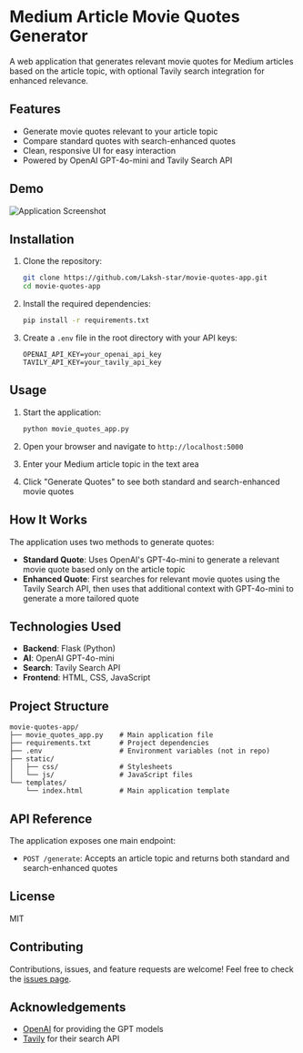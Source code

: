 # Medium Article Movie Quotes Generator

A web application that generates relevant movie quotes for Medium articles based on the article topic, with optional Tavily search integration for enhanced relevance.

## Features

- Generate movie quotes relevant to your article topic
- Compare standard quotes with search-enhanced quotes 
- Clean, responsive UI for easy interaction
- Powered by OpenAI GPT-4o-mini and Tavily Search API

## Demo

![Application Screenshot](screenshot.png)

## Installation

1. Clone the repository:
   ```bash
   git clone https://github.com/Laksh-star/movie-quotes-app.git
   cd movie-quotes-app
   ```

2. Install the required dependencies:
   ```bash
   pip install -r requirements.txt
   ```

3. Create a `.env` file in the root directory with your API keys:
   ```
   OPENAI_API_KEY=your_openai_api_key
   TAVILY_API_KEY=your_tavily_api_key
   ```

## Usage

1. Start the application:
   ```bash
   python movie_quotes_app.py
   ```

2. Open your browser and navigate to `http://localhost:5000`

3. Enter your Medium article topic in the text area

4. Click "Generate Quotes" to see both standard and search-enhanced movie quotes

## How It Works

The application uses two methods to generate quotes:

- **Standard Quote**: Uses OpenAI's GPT-4o-mini to generate a relevant movie quote based only on the article topic
- **Enhanced Quote**: First searches for relevant movie quotes using the Tavily Search API, then uses that additional context with GPT-4o-mini to generate a more tailored quote

## Technologies Used

- **Backend**: Flask (Python)
- **AI**: OpenAI GPT-4o-mini
- **Search**: Tavily Search API
- **Frontend**: HTML, CSS, JavaScript

## Project Structure

```
movie-quotes-app/
├── movie_quotes_app.py    # Main application file
├── requirements.txt       # Project dependencies
├── .env                   # Environment variables (not in repo)
├── static/
│   ├── css/               # Stylesheets
│   └── js/                # JavaScript files
└── templates/
    └── index.html         # Main application template
```

## API Reference

The application exposes one main endpoint:

- `POST /generate`: Accepts an article topic and returns both standard and search-enhanced quotes

## License

MIT

## Contributing

Contributions, issues, and feature requests are welcome! Feel free to check the [issues page](https://github.com/Laksh-star/movie-quotes-app/issues).

## Acknowledgements

- [OpenAI](https://openai.com/) for providing the GPT models
- [Tavily](https://tavily.com/) for their search API